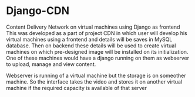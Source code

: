 # Django-CDN
Content Delivery Network on virtual machines using Django as frontend
This was developed as a part of project CDN in which user will develop his virtual machines using a frontend and details will be saves in MySQL database. Then on backend these details will be used to create virtual machines on which pre-designed image will be installed on its initialization. One of these machines would have a django running on them as webserver to upload, manage and view content.

Webserver is running of a virtual machine but the storage is on someother machine. So the interface takes the video and stores it on another virtual machine if the required capacity is available of that server
